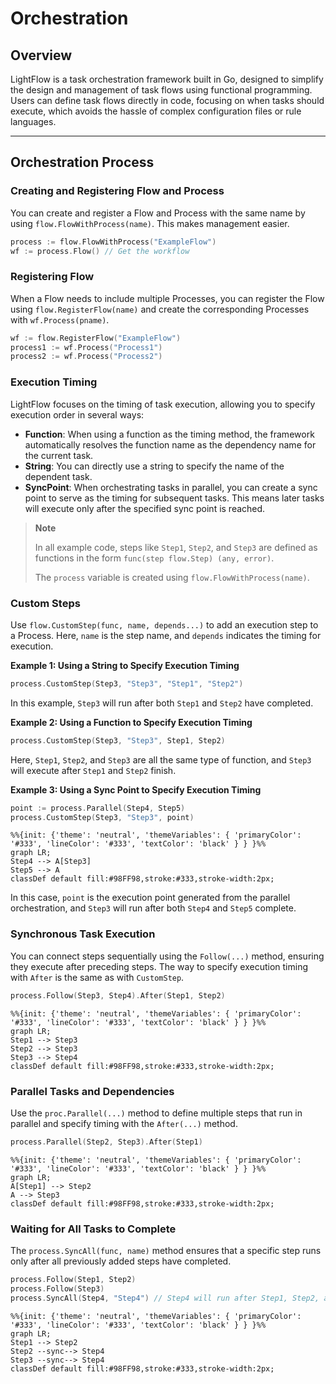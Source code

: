 # Orchestration

## Overview

LightFlow is a task orchestration framework built in Go, designed to simplify the design and management of task flows using functional programming. Users can define task flows directly in code, focusing on when tasks should execute, which avoids the hassle of complex configuration files or rule languages.

---

## Orchestration Process

### Creating and Registering Flow and Process

You can create and register a Flow and Process with the same name by using `flow.FlowWithProcess(name)`. This makes management easier.

```go
process := flow.FlowWithProcess("ExampleFlow")
wf := process.Flow() // Get the workflow
```

### Registering Flow

When a Flow needs to include multiple Processes, you can register the Flow using `flow.RegisterFlow(name)` and create the corresponding Processes with `wf.Process(pname)`.

```go
wf := flow.RegisterFlow("ExampleFlow")
process1 := wf.Process("Process1")
process2 := wf.Process("Process2")
```

### Execution Timing

LightFlow focuses on  the timing of task execution,  allowing you to specify execution order in several ways:

- **Function**: When using a function as the timing method, the framework automatically resolves the function name as the dependency name for the current task.
- **String**: You can directly use a string to specify the name of the dependent task.
- **SyncPoint**: When orchestrating tasks in parallel, you can create a sync point to serve as the timing for subsequent tasks. This means later tasks will execute only after the specified sync point is reached.

> **Note**
>
> In all example code, steps like `Step1`, `Step2`, and `Step3` are defined as functions in the form `func(step flow.Step) (any, error)`.
>
> The `process` variable is created using `flow.FlowWithProcess(name)`.

### Custom Steps

Use `flow.CustomStep(func, name, depends...)` to add an execution step to a Process. Here, `name` is the step name, and `depends` indicates the timing for execution.

**Example 1: Using a String to Specify Execution Timing**

```go
process.CustomStep(Step3, "Step3", "Step1", "Step2")
```

In this example, `Step3` will run after both `Step1` and `Step2` have completed.

**Example 2: Using a Function to Specify Execution Timing**

```go
process.CustomStep(Step3, "Step3", Step1, Step2)
```

Here, `Step1`, `Step2`, and `Step3` are all the same type of function, and `Step3` will execute after `Step1` and `Step2` finish.

**Example 3: Using a Sync Point to Specify Execution Timing**

```go
point := process.Parallel(Step4, Step5)
process.CustomStep(Step3, "Step3", point)
```

```mermaid
%%{init: {'theme': 'neutral', 'themeVariables': { 'primaryColor': '#333', 'lineColor': '#333', 'textColor': 'black' } } }%%
graph LR;
Step4 --> A[Step3]
Step5 --> A
classDef default fill:#98FF98,stroke:#333,stroke-width:2px;
```

In this case, `point` is the execution point generated from the parallel orchestration, and `Step3` will run after both `Step4` and `Step5` complete.

### Synchronous Task Execution

You can connect steps sequentially using the `Follow(...)` method, ensuring they execute after preceding steps. The way to specify execution timing with `After` is the same as with `CustomStep`.

```go
process.Follow(Step3, Step4).After(Step1, Step2)
```

```mermaid
%%{init: {'theme': 'neutral', 'themeVariables': { 'primaryColor': '#333', 'lineColor': '#333', 'textColor': 'black' } } }%%
graph LR;
Step1 --> Step3
Step2 --> Step3
Step3 --> Step4
classDef default fill:#98FF98,stroke:#333,stroke-width:2px;
```

### Parallel Tasks and Dependencies

Use the `proc.Parallel(...)` method to define multiple steps that run in parallel and specify timing with the `After(...)` method.

```go
process.Parallel(Step2, Step3).After(Step1)
```

```mermaid
%%{init: {'theme': 'neutral', 'themeVariables': { 'primaryColor': '#333', 'lineColor': '#333', 'textColor': 'black' } } }%%
graph LR;
A[Step1] --> Step2
A --> Step3
classDef default fill:#98FF98,stroke:#333,stroke-width:2px;
```

### Waiting for All Tasks to Complete

The `process.SyncAll(func, name)` method ensures that a specific step runs only after all previously added steps have completed.

```go
process.Follow(Step1, Step2)
process.Follow(Step3)
process.SyncAll(Step4, "Step4") // Step4 will run after Step1, Step2, and Step3 are all finished
```

```mermaid
%%{init: {'theme': 'neutral', 'themeVariables': { 'primaryColor': '#333', 'lineColor': '#333', 'textColor': 'black' } } }%%
graph LR;
Step1 --> Step2
Step2 --sync--> Step4
Step3 --sync--> Step4
classDef default fill:#98FF98,stroke:#333,stroke-width:2px;
```
